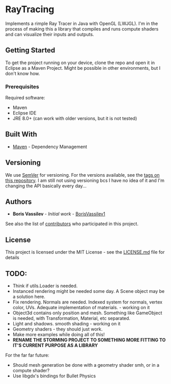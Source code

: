 # RayTracing

Implements a rimple Ray Tracer in Java with OpenGL (LWJGL). I'm in the process of making this a library that compiles and runs compute shaders and can visualize their inputs and outputs.

## Getting Started

To get the project running on your device, clone the repo and open it in Eclipse as a Maven Project. Might be possible in other environments, but I don't know how.

### Prerequisites

Required software:
* Maven
* Eclipse IDE
* JRE 8.0+ (can work with older versions, but it is not tested)

## Built With

* [Maven](https://maven.apache.org/) - Dependency Management


## Versioning

We use [SemVer](http://semver.org/) for versioning. For the versions available, see the [tags on this repository](https://github.com/your/project/tags). 
I am still not using versioning bcs I have no idea of it and I'm changing the API basically every day...

## Authors

* **Boris Vassilev** - *Initial work* - [BorisVassilev1](https://github.com/BorisVassilev1)

See also the list of [contributors](https://github.com/BorisVassilev1/JAVA/tree/master/LWJGL%203/RayTracing/contributors) who participated in this project.

## License

This project is licensed under the MIT License - see the [LICENSE.md](LICENSE.md) file for details

## TODO: 
* Think if utils.Loader is needed.
* Instanced rendering might be needed some day. A Scene object may be a solution here. 
* Fix rendering. Normals are needed. Indexed system for normals, vertex color, UVs. Adequate implementation of materials. - working on it
* Object3d contains only position and mesh. Something like GameObject is needed, with Transformation, Material, etc separated.
* Light and shadows. smooth shading - working on it
* Geometry shaders - they should just work.
* Make more examples while doing all of this!
* **RENAME THE STORMING PROJECT TO SOMETHING MORE FITTING TO IT'S CURRENT PURPOSE AS A LIBRARY**

For the far far future: 
* Should mesh generation be done with a geometry shader smh, or in a compute shader?
* Use libgdx's bindings for Bullet Physics